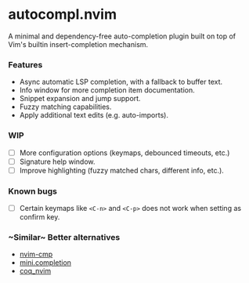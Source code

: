 # autocompl.nvim
A minimal and dependency-free auto-completion plugin built on top of Vim's builtin insert-completion mechanism.

### Features
- Async automatic LSP completion, with a fallback to buffer text.
- Info window for more completion item documentation.
- Snippet expansion and jump support.
- Fuzzy matching capabilities.
- Apply additional text edits (e.g. auto-imports).

### WIP
- [ ] More configuration options (keymaps, debounced timeouts, etc.)
- [ ] Signature help window.
- [ ] Improve highlighting (fuzzy matched chars, different info, etc.).

### Known bugs
- [ ] Certain keymaps like `<C-n>` and `<C-p>` does not work when setting as confirm key.

### ~Similar~ Better alternatives
- [nvim-cmp](https://github.com/hrsh7th/nvim-cmp)
- [mini.completion](https://github.com/echasnovski/mini.completion)
- [coq_nvim](https://github.com/ms-jpq/coq_nvim)

